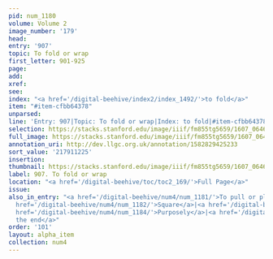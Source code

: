 ```yaml
---
pid: num_1180
volume: Volume 2
image_number: '179'
head:
entry: '907'
topic: To fold or wrap
first_letter: 901-925
page:
add:
xref:
see:
index: "<a href='/digital-beehive/index2/index_1492/'>to fold</a>"
item: "#item-cfbb64378"
unparsed:
line: 'Entry: 907|Topic: To fold or wrap|Index: to fold|#item-cfbb64378'
selection: https://stacks.stanford.edu/image/iiif/fm855tg5659/1607_0646/373,1225,1302,173/full/0/default.jpg
full_image: https://stacks.stanford.edu/image/iiif/fm855tg5659/1607_0646/full/full/0/default.jpg
annotation_uri: http://dev.llgc.org.uk/annotation/1582829425233
sort_value: '217911225'
insertion:
thumbnail: https://stacks.stanford.edu/image/iiif/fm855tg5659/1607_0646/373,1225,600,180/250,/0/default.jpg
label: 907. To fold or wrap
location: "<a href='/digital-beehive/toc/toc2_169/'>Full Page</a>"
issue:
also_in_entry: "<a href='/digital-beehive/num4/num_1181/'>To pull or pluck</a>|<a
  href='/digital-beehive/num4/num_1182/'>Square</a>|<a href='/digital-beehive/num4/num_1183/'>Mason</a>|<a
  href='/digital-beehive/num4/num_1184/'>Purposely</a>|<a href='/digital-beehive/num4/num_1185/'>to
  the end</a>"
order: '101'
layout: alpha_item
collection: num4
---
```

